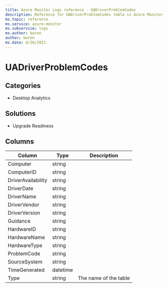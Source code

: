 ```yaml
---
title: Azure Monitor Logs reference - UADriverProblemCodes
description: Reference for UADriverProblemCodes table in Azure Monitor Logs.
ms.topic: reference
ms.service: azure-monitor
ms.subservice: logs
ms.author: bwren
author: bwren
ms.date: 8/26/2021
---
```


# UADriverProblemCodes

 

## Categories

- Desktop Analytics
## Solutions

- Upgrade Readiness




## Columns

|Column|Type|Description|
|---|---|---|
|Computer|string||
|ComputerID|string||
|DriverAvailability|string||
|DriverDate|string||
|DriverName|string||
|DriverVendor|string||
|DriverVersion|string||
|Guidance|string||
|HardwareID|string||
|HardwareName|string||
|HardwareType|string||
|ProblemCode|string||
|SourceSystem|string||
|TimeGenerated|datetime||
|Type|string|The name of the table|
